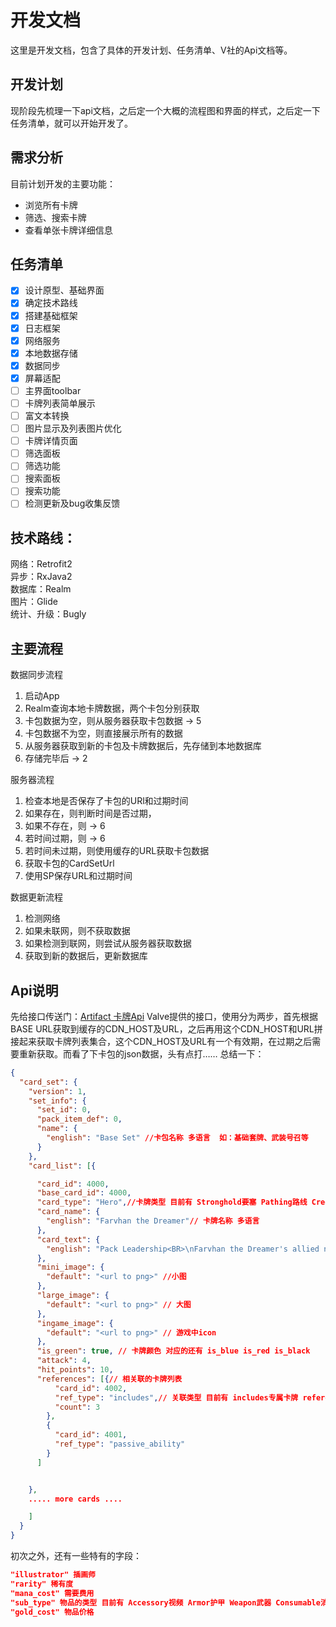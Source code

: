 # 开发文档
这里是开发文档，包含了具体的开发计划、任务清单、V社的Api文档等。

## 开发计划
现阶段先梳理一下api文档，之后定一个大概的流程图和界面的样式，之后定一下任务清单，就可以开始开发了。
## 需求分析
目前计划开发的主要功能：  
- 浏览所有卡牌  
- 筛选、搜索卡牌  
- 查看单张卡牌详细信息
## 任务清单
* [x] 设计原型、基础界面
* [x] 确定技术路线
* [x] 搭建基础框架
* [x] 日志框架
* [x] 网络服务
* [x] 本地数据存储
* [x] 数据同步
* [x] 屏幕适配
* [ ] 主界面toolbar
* [ ] 卡牌列表简单展示
* [ ] 富文本转换
* [ ] 图片显示及列表图片优化
* [ ] 卡牌详情页面
* [ ] 筛选面板
* [ ] 筛选功能
* [ ] 搜索面板
* [ ] 搜索功能
* [ ] 检测更新及bug收集反馈
## 技术路线：
网络：Retrofit2  
异步：RxJava2  
数据库：Realm  
图片：Glide  
统计、升级：Bugly

## 主要流程

数据同步流程

1. 启动App
2. Realm查询本地卡牌数据，两个卡包分别获取
3. 卡包数据为空，则从服务器获取卡包数据 -> 5
4. 卡包数据不为空，则直接展示所有的数据
5. 从服务器获取到新的卡包及卡牌数据后，先存储到本地数据库
6. 存储完毕后 -> 2

服务器流程

1. 检查本地是否保存了卡包的URl和过期时间
2. 如果存在，则判断时间是否过期，
3. 如果不存在，则 -> 6
4. 若时间过期，则 -> 6
5. 若时间未过期，则使用缓存的URL获取卡包数据
6. 获取卡包的CardSetUrl
7. 使用SP保存URL和过期时间

数据更新流程

1. 检测网络
2. 如果未联网，则不获取数据
3. 如果检测到联网，则尝试从服务器获取数据
4. 获取到新的数据后，更新数据库


## Api说明
先给接口传送门：[Artifact 卡牌Api](https://github.com/ValveSoftware/ArtifactDeckCode/blob/master/README.md)
Valve提供的接口，使用分为两步，首先根据BASE URL获取到缓存的CDN_HOST及URL，之后再用这个CDN_HOST和URL拼接起来获取卡牌列表集合，这个CDN_HOST及URL有一个有效期，在过期之后需要重新获取。而看了下卡包的json数据，头有点打…… 总结一下：

```json
{
  "card_set": {
    "version": 1,
    "set_info": {
      "set_id": 0,
      "pack_item_def": 0,
      "name": {
        "english": "Base Set" //卡包名称 多语言  如：基础套牌、武装号召等
      }
    },
    "card_list": [{

      "card_id": 4000,
      "base_card_id": 4000,
      "card_type": "Hero",//卡牌类型 目前有 Stronghold要塞 Pathing路线 Creep小兵 Item物品 Hero英雄 Passive Ability被动技能 Spell法术 Ability主动技能 Improvement强化
      "card_name": {
        "english": "Farvhan the Dreamer"// 卡牌名称 多语言 
      },
      "card_text": {
        "english": "Pack Leadership<BR>\nFarvhan the Dreamer's allied neighbors have +1 Armor."  //卡牌描述 多语言
      },
      "mini_image": {
        "default": "<url to png>" //小图
      },
      "large_image": {
        "default": "<url to png>" // 大图
      },
      "ingame_image": {
        "default": "<url to png>" // 游戏中icon
      },
      "is_green": true, // 卡牌颜色 对应的还有 is_blue is_red is_black
      "attack": 4,
      "hit_points": 10,
      "references": [{// 相关联的卡牌列表
          "card_id": 4002,
          "ref_type": "includes",// 关联类型 目前有 includes专属卡牌 references引用卡牌 passive_ability被动能力 active_ability主动能力
          "count": 3
        },
        {
          "card_id": 4001,
          "ref_type": "passive_ability"
        }
      ]


    },
    ..... more cards ....

    ]
  }
}
```


初次之外，还有一些特有的字段：


```json
"illustrator" 插画师
"rarity" 稀有度
"mana_cost" 需要费用
"sub_type" 物品的类型 目前有 Accessory视频 Armor护甲 Weapon武器 Consumable消耗品
"gold_cost" 物品价格
```

